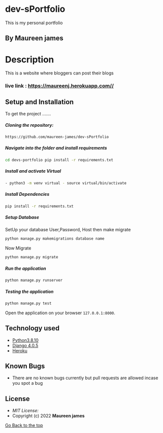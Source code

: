 # dev-sPortfolio
This is my personal portfolio

## By Maureen james
  
# Description  
This is a website where bloggers can post their blogs

### live link : https://maureenj.herokuapp.com//

 



## Setup and Installation  
To get the project .......  

##### Cloning the repository:  
 ```bash 
https://github.com/maureen-james/dev-sPortfolio
```
##### Navigate into the folder and install requirements  
 ```bash 
cd devs-portfolio pip install -r requirements.txt 
```
##### Install and activate Virtual  
 ```bash 
- python3 -m venv virtual - source virtual/bin/activate  
```  
##### Install Dependencies  
 ```bash 
 pip install -r requirements.txt 
```  
 ##### Setup Database  
  SetUp your database User,Password, Host then make migrate  
 ```bash 
python manage.py makemigrations database name
 ``` 
 Now Migrate  
 ```bash 
 python manage.py migrate 
```
##### Run the application  
 ```bash 
 python manage.py runserver 
``` 
##### Testing the application  
 ```bash 
 python manage.py test 
```
Open the application on your browser `127.0.0.1:8000`.  



## Technology used  

* [Python3.8.10](https://www.python.org/)  
* [Django 4.0.5](https://docs.djangoproject.com/en/2.2/)  
* [Heroku](https://heroku.com)  


## Known Bugs  
* There are no known bugs currently but pull requests are allowed incase you spot a bug  


## License 

* *MIT License:*
* Copyright (c) 2022 **Maureen james**

[Go Back to the top](#devs-portfolio)
